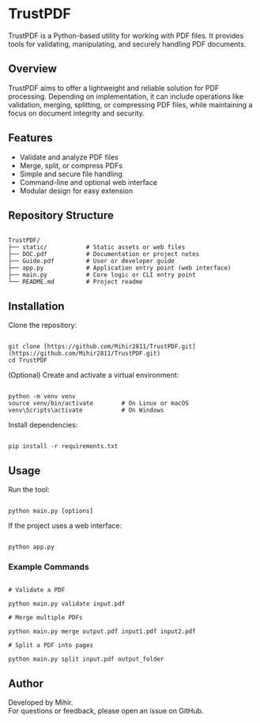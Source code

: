 # TrustPDF

TrustPDF is a Python-based utility for working with PDF files. It provides tools for validating, manipulating, and securely handling PDF documents.

## Overview

TrustPDF aims to offer a lightweight and reliable solution for PDF processing. Depending on implementation, it can include operations like validation, merging, splitting, or compressing PDF files, while maintaining a focus on document integrity and security.

## Features

- Validate and analyze PDF files  
- Merge, split, or compress PDFs  
- Simple and secure file handling  
- Command-line and optional web interface  
- Modular design for easy extension

## Repository Structure

```

TrustPDF/
├── static/           # Static assets or web files
├── DOC.pdf           # Documentation or project notes
├── Guide.pdf         # User or developer guide
├── app.py            # Application entry point (web interface)
├── main.py           # Core logic or CLI entry point
└── README.md         # Project readme

```

## Installation

Clone the repository:

```

git clone [https://github.com/Mihir2811/TrustPDF.git](https://github.com/Mihir2811/TrustPDF.git)
cd TrustPDF

```

(Optional) Create and activate a virtual environment:

```

python -m venv venv
source venv/bin/activate        # On Linux or macOS
venv\Scripts\activate           # On Windows

```

Install dependencies:

```

pip install -r requirements.txt

```

## Usage

Run the tool:

```

python main.py [options]

```

If the project uses a web interface:

```

python app.py

```

### Example Commands

```

# Validate a PDF

python main.py validate input.pdf

# Merge multiple PDFs

python main.py merge output.pdf input1.pdf input2.pdf

# Split a PDF into pages

python main.py split input.pdf output_folder

```

## Author

Developed by Mihir.  
For questions or feedback, please open an issue on GitHub.

